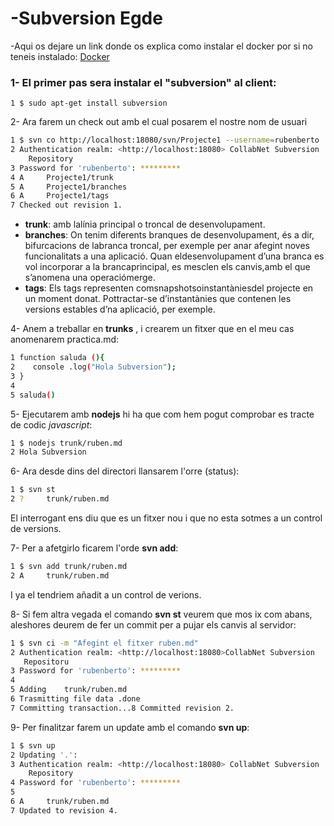 # -Subversion Egde


-Aqui os dejare un link donde os explica como instalar el docker por si no teneis  instalado: [Docker](https://www.digitalocean.com/community/tutorials/como-instalar-y-usar-docker-en-ubuntu-18-04-1-es)

### 1- El primer pas sera instalar el "subversion" al client:
```ssh 
1 $ sudo apt-get install subversion
```

2- Ara farem un check out amb el cual posarem el nostre nom de usuari
```sh
1 $ svn co http://localhost:18080/svn/Projecte1 --username=rubenberto
2 Authentication realm: <http://localhost:18080> CollabNet Subversion
    Repository
3 Password for 'rubenberto': *********
4 A     Projecte1/trunk
5 A     Projecte1/branches
6 A     Projecte1/tags
7 Checked out revision 1.
```

  - **trunk**: amb lalínia principal o troncal de desenvolupament.
- **branches**: On tenim diferents branques de desenvolupament, és a dir, bifurcacions de labranca troncal, per exemple per anar afegint noves funcionalitats a una aplicació. Quan eldesenvolupament d’una branca es vol incorporar a la brancaprincipal, es mesclen els canvis,amb el que s’anomena una operaciómerge.
- **tags**: Els tags representen comsnapshotsoinstantàniesdel projecte en un moment donat. Pottractar-se d’instantànies que contenen les versions estables d’na aplicació, per exemple.

4- Anem a treballar en **trunks** , i crearem un fitxer que en el meu cas anomenarem practica.md:
```sh
1 function saluda (){
2    console .log("Hola Subversion");
3 }
4
5 saluda()
```

5- Ejecutarem amb **nodejs** hi ha que com hem pogut comprobar es tracte de codic *javascript*:
```sh
1 $ nodejs trunk/ruben.md
2 Hola Subversion
```

6- Ara desde dins del directori llansarem l'orre (status):
```sh
1 $ svn st
2 ?     trunk/ruben.md
```
El interrogant ens diu que es un fitxer nou i que no esta sotmes a un control de versions.

7- Per a afetgirlo ficarem l'orde **svn add**:
```sh
1 $ svn add trunk/ruben.md
2 A     trunk/ruben.md
```
I ya el tendriem añadit a un control de verions.

8- Si fem altra vegada el comando **svn st** veurem que mos ix com abans, aleshores deurem de fer un commit per a pujar els canvis al servidor:
```sh
1 $ svn ci -m "Afegint el fitxer ruben.md"
2 Authentication realm: <http://localhost:18080>CollabNet Subversion
   Repositoru
3 Password for 'rubenberto': *********
4
5 Adding    trunk/ruben.md
6 Trasmitting file data .done
7 Committing transaction...8 Committed revision 2.
```

9- Per finalitzar farem un update amb el comando **svn up**:
```sh
1 $ svn up
2 Updating '.':
3 Authentication realm: <http://localhost:18080> CollabNet Subversion
    Repository
4 Password for 'rubenberto': *********
5
6 A     trunk/ruben.md
7 Updated to revision 4.
```

